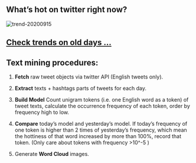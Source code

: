 ## What’s hot on twitter right now?

![trend-20200915][wordcloud]

[wordcloud]: https://raw.githubusercontent.com/xdqc/tweet-trend-everyday/master/word-cloud/trend-20200915.png?token=AF5V4P7ADR6KQBZ4CEDTNIK6AXRMU "trend-20200915"

## [Check trends on old days ...](https://github.com/xdqc/tweet-trend-everyday/tree/master/word-cloud)

## Text mining procedures:

1. **Fetch** raw tweet objects via twitter API (English tweets only).

2. **Extract** texts + hashtags parts of tweets for each day.

3. **Build Model** Count unigram tokens (i.e. one English word as a token) of tweet texts, calculate the occurrence frequency of each token, order by frequency high to low.

4. **Compare** today’s model and yesterday’s model. If today’s frequency of one token is higher than 2 times of yesterday’s frequency, which mean the hottiness of that word increased by more than 100%, record that token. (Only care about tokens with frequency >10^-5 )

5. Generate **Word Cloud** images.

